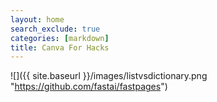 ```yaml
---
layout: home
search_exclude: true
categories: [markdown]
title: Canva For Hacks
---
```


![]({{ site.baseurl }}/images/listvsdictionary.png "https://github.com/fastai/fastpages")

